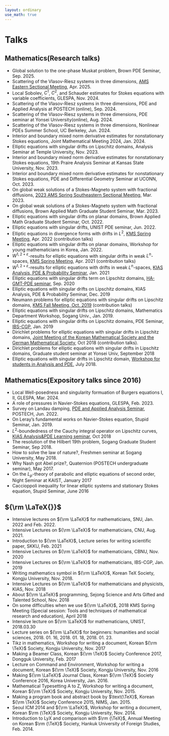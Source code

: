 ```yaml
---
layout: ordinary
use_math: true 
---
```


# Talks


## Mathematics(Research talks)
- Global solution to the one-phase Muskat problem, Brown PDE Seminar, Sep. 2025.
- Scattering of the Vlasov-Riesz systems in three dimensions, [AMS Eastern Sectional Meeting](https://www.ams.org/meetings/sectional/2320_program_ss25.html#title), Apr. 2025.
- Local Sobolev, $C^1$, $C^2$, and Schauder estimates for Stokes equations with variable coefficients, GLESPA, Nov. 2024.
- Scattering of the Vlasov-Riesz systems in three dimensions, PDE and Applied Analysis at POSTECH (online), Sep. 2024.
- Scattering of the Vlasov-Riesz systems in three dimensions, PDE seminar at Yonsei University(online), Aug. 2024.
- Scattering of the Vlasov-Riesz systems in three dimensions, Nonlinear PDEs Summer School, UC Berkeley, Jun. 2024.
- Interior and boundary mixed norm derivative estimates for nonstationary Stokes equations, Joint Mathematical Meeting 2024, Jan. 2024.
- Elliptic equations with singular drifts on Lipschitz domains, Analysis Seminar at Temple University, Nov. 2023.
- Interior and boundary mixed norm derivative estimates for nonstationary Stokes equations, 19th Praire Analysis Seminar at Kansas State University, Nov. 2023.
- Interior and boundary mixed norm derivative estimates for nonstationary Stokes equations, PDE and Differential Geometry Seminar at UCONN, Oct. 2023.
- On global weak solutions of a Stokes-Magneto system with fractional diffusions, [2023 AMS Spring Southeastern Sectional Meeting](https://www.ams.org/meetings/sectional/2298_program_ss18.html#title), Mar. 2023. 
- On global weak solutions of a Stokes-Magneto system with fractional diffusions, Brown Applied Math Graduate Student Seminar, Mar. 2023. 
- Elliptic equations with singular drifts on planar domains, Brown Applied Math Graduate Student Seminar, Oct. 2022.
- Elliptic equations with singular drifts, UNIST PDE seminar, Jun. 2022.
- Elliptic equations in divergence forms with drifts in $L^2$, [KMS Spring Meeting](http://www.kms.or.kr/meetings/spring2022/), Apr. 2022 (contribution talks)
- Elliptic equations with singular drifts on planar domains, Workshop for young mathematicians in Korea, Jan. 2022. 
- $W^{1,2+\varepsilon}$-results for elliptic equations with singular drifts in weak $L^n$-spaces, [KMS Spring Meeting](http://www.kms.or.kr/meetings/spring2021/), Apr. 2021 (contribution talks)
- $W^{1,2+\varepsilon}$-results for elliptic equations with drifts in weak $L^n$-spaces, [KIAS Analysis, PDE & Probability Seminar](http://www.kias.re.kr/sub05/sub05_02_01_01.jsp?seqno=PGN1720201229-0001&nowBlock=0&page=1&subject=&mjrcd=1&mjrcd2=1&sdate=20210115&edate=20210115&keyField=&keyWord=&list_url=/sub05/sub05_02_02.jsp&slides=), Jan. 2021 
- Elliptic equations with singular drifts term on Lipschitz domains, [HA-GMT-PDE seminar](https://sites.google.com/view/hagmtpdeseminar/), Sep. 2020  
- Elliptic equations with singular drifts on Lipschitz domains, KIAS Analysis, PDE & Probability Seminar, Dec. 2019  
- Neumann problems for elliptic equations with singular drifts on Lipschitz domains, [KMS Fall Meeting, Oct. 2019](http://www.kms.or.kr/meetings/fall2019/) (contribution talks)
- Elliptic equations with singular drifts on Lipschitz domains, Mathematics Department Workshop, Sogang Univ., Jan. 2019.
- Elliptic equations with singular drifts on Lipschitz domains, PDE Seminar, [IBS-CGP](https://cgp.ibs.re.kr/activities/seminars/seminar), Jan. 2019  
- Dirichlet problems for elliptic equations with singular drifts in Lipschitz domains, [Joint Meeting of the Korean Mathematical Society and the German Mathematical Society](http://www.kms.or.kr/KMS-DMV/), Oct 2018 (contribution talks).
- Dirichlet problems for elliptic equations with singular drifts in Lipschitz domains, Graduate student seminar at Yonsei Univ, September 2018 
- Elliptic equations with singular drifts in Lipschitz domain, [Workshop for students in Analysis and PDE](https://sites.google.com/view/wsap2018/), July 2018.

## Mathematics(Expository talks since 2016)
- Local Well-posedness and singularity formuation of Burgers equations I, II, GLESPA, Mar. 2024.
- A role of pressures in Navier-Stokes equations, GLESPA, Feb. 2023.
- Survey on Landau damping, [PDE and Applied Analysis Seminar](https://sites.google.com/view/pde-aa-seminar/home?authuser=0), POSTECH, Jun. 2022.
- On Leray’s fundamental works on Navier-Stokes equation, Stupid Seminar, Jan. 2019.
- $L^2$-boundedness of the Cauchy integral operator on Lipschitz curves, [KIAS Analysis&PDE Learning seminar](http://www.kias.re.kr/sub05/sub05_02_01_01.jsp?seqno=PGN1720181004-0001&nowBlock=0&page=1&subject=&mjrcd=&mjrcd2=1&sdate=20181005&edate=&keyField=&keyWord=&list_url=/sub05/sub05_02_02.jsp&slides=), Oct 2018 
- The resolution of the Hilbert 19th problem, Sogang Graduate Student Seminar, Sep 2018.
- How to solve the law of nature?, Freshmen seminar at Sogang University, May 2018.
- Why Nash got Abel prize?, Quaternion (POSTECH undergraduate seminar), May 2017.
- On the $L_p$-theory of parabolic and elliptic equations of second order, Night Seminar at KAIST, January 2017  
- Caccioppoli inequality for linear elliptic systems and stationary Stokes equation, Stupid Seminar, June 2016 

## ${\rm \LaTeX{}}$ 
- Intensive lectures on ${\rm \LaTeX}$ for mathematicians, SNU, Jan. 2022 and Feb. 2022.
- Intensive Lectures on ${\rm \LaTeX}$ for mathematicians, CNU, Aug. 2021.
- Introduction to ${\rm \LaTeX}$, Lecture series for writing scientific paper, SKKU, Feb. 2021  
- Intensive Lectures on ${\rm \LaTeX}$ for mathematicians, CBNU, Nov. 2020  
- Intensive Lectures on ${\rm \LaTeX}$ for mathematicians, IBS-CGP, Jan. 2019  
- Writing mathematics symbol in ${\rm \LaTeX}$, Korean TeX Society, Kongju University, Nov. 2018.
- Intensive Lectures on ${\rm \LaTeX}$ for mathematicians and physicists, KIAS, Nov. 2018  
- About ${\rm \LaTeX}$ programming, Sejong Science and Arts Gifted and Talented School, Nov. 2018 
- On some difficulties when we use ${\rm \LaTeX}$, 2018 KMS Spring Meeting (Special session: Tools and techniques of mathematical research and education), April 2018  
- Intensive lecture on ${\rm \LaTeX}$ for mathematicians, UNIST, 2018.03.30  
- Lecture series on ${\rm \LaTeX}$ for beginners: humanities and social sciences, 2018. 01. 16, 2018. 01. 18, 2018. 01. 23.
- Tikz in mathematics, Workshop for writing a document, Korean ${\rm \TeX}$ Society, Kongju University, Nov. 2017
- Making a Beamer Class, Korean ${\rm \TeX}$ Society Conference 2017, Dongguk University, Feb. 2017
- Lecture on Command and Environment, Workshop for writing a document, Korean ${\rm \TeX}$ Society, Kongju University, Nov. 2016
- Making ${\rm \LaTeX}$ Journal Class, Korean ${\rm \TeX}$ Society Conference 2016, Korea University, Jan. 2016.
- Mathematical Typesetting A to Z, Workshop for writing a document, Korean ${\rm \TeX}$ Society, Kongju University, Nov. 2015.
- Making a program book and abstract book by $\text{\TeX}$, Korean ${\rm \TeX}$ Society Conference 2015, NIMS, Jan. 2015.
- Seoul ICM 2014 and ${\rm \LaTeX}$, Workshop for writing a document, Korean $\rm {\TeX}$ Society, Kongju University, Nov. 2014.
- Introduction to LyX and comparison with $\rm {\TeX}$, Annual Meeting on Korean $\rm {\TeX}$ Society, Hankuk University of Foreign Studies, Feb. 2014.
